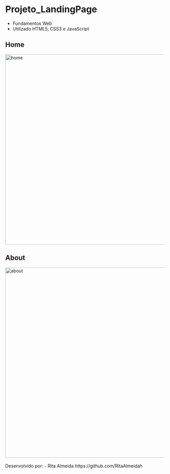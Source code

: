 # Projeto_LandingPage
* Fundamentos Web
* Utilizado HTML5, CSS3 e JavaScript

##  Home
<img align="center" width="600em" alt="home" src="https://github.com/RitaAlmeidah/Projeto_LandingPage/assets/133229401/b063ae17-ab64-4ff9-b605-7766ca3b6e5e">

##  About
<img align="center" width="600em" alt="about" src="https://github.com/RitaAlmeidah/Projeto_LandingPage/assets/133229401/604a860e-2158-4fef-b363-46132da0e481">

<br>
<br>
Desenvolvido por:
- Rita Almeida https://github.com/RitaAlmeidah
